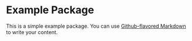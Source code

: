 # Example Package

This is a simple example package. You can use
[Github-flavored Markdown](https://guides.github.com/features/mastering-markdown/)
to write your content.  
